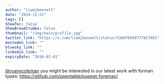 ```yaml
---
author: "liamjbennett"
date: "2014-11-22"
tags: []
ShowToc: false
ShowBreadCrumbs: false
thumbnail: "/img/main/profile.jpg"
twitter_link: "https://x.com/liamjbennett/status/536076949777817601"
mastodon_link: ""
bluesky_link: ""
linkedin_link: ""
expiryDate: "2016-01-01"
---
```


[@ryanycoleman](https://x.com/ryanycoleman) you might be interested in our latest work with forman types: https://github.com/opentable/puppet-foreman/

